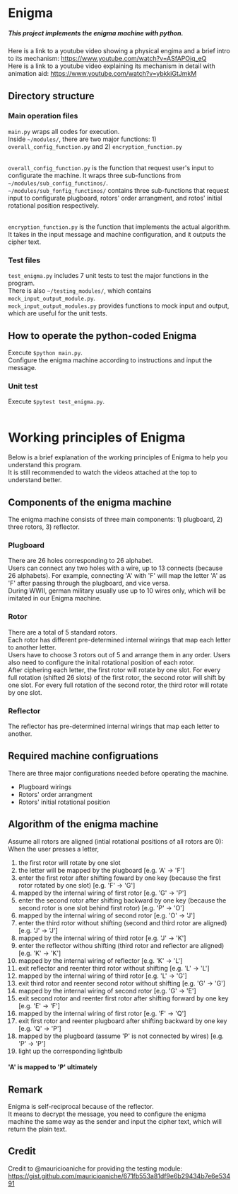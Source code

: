 # Enigma

##### This project implements the enigma machine with python. <br />
Here is a link to a youtube video showing a physical engima and a brief intro to its mechanism: https://www.youtube.com/watch?v=ASfAPOiq_eQ <br />
Here is a link to a youtube video explaining its mechanism in detail with animation aid: https://www.youtube.com/watch?v=ybkkiGtJmkM <br />

## Directory structure
### Main operation files
`main.py` wraps all codes for execution. <br />
Inside `~/modules/`, there are two major functions: 1) `overall_config_function.py` and 2) `encryption_function.py` <br /> <br />

`overall_config_function.py` is the function that request user's input to configurate the machine. It wraps three sub-functions from `~/modules/sub_config_functinos/`. <br />
`~/modules/sub_fonfig_functinos/` contains three sub-functions that request input to configurate plugboard, rotors' order arrangment, and rotos' initial rotational position respectively. <br /> <br />

`encryption_function.py` is the function that implements the actual algorithm. It takes in the input message and machine configuration, and it outputs the cipher text. <br /> 

### Test files
`test_enigma.py` includes 7 unit tests to test the major functions in the program. <br />
There is also `~/testing_modules/`, which contains `mock_input_output_module.py`. <br />
`mock_input_output_modules.py` provides functions to mock input and output, which are useful for the unit tests. <br />

## How to operate the python-coded Enigma
Execute `$python main.py`. <br />
Configure the enigma machine according to instructions and input the message. <br />

### Unit test
Execute `$pytest test_enigma.py`. <br />
<br />

# Working principles of Enigma
Below is a brief explanation of the working principles of Enigma to help you understand this program. <br />
It is still recommended to watch the videos attached at the top to understand better. <br />

## Components of the enigma machine
The enigma machine consists of three main components: 1) plugboard, 2) three rotors, 3) reflector. <br />

### Plugboard
There are 26 holes corresponding to 26 alphabet. <br />
Users can connect any two holes with a wire, up to 13 connects (because 26 alphabets). For example, connecting 'A' with 'F' will map the letter 'A' as 'F' after passing through the plugboard, and vice versa. <br />
During WWII, german military usually use up to 10 wires only, which will be imitated in our Enigma machine.

### Rotor
There are a total of 5 standard rotors. <br />
Each rotor has different pre-determined internal wirings that map each letter to another letter. <br />
Users have to choose 3 rotors out of 5 and arrange them in any order. Users also need to configure the inital rotational position of each rotor. <br />
After ciphering each letter, the first rotor will rotate by one slot. For every full rotation (shifted 26 slots) of the first rotor, the second rotor will shift by one slot. For every full rotation of the second rotor, the third rotor will rotate by one slot. <br />

### Reflector
The reflector has pre-determined internal wirings that map each letter to another. <br />

## Required machine configruations
There are three major configurations needed before operating the machine. <br />
- Plugboard wirings
- Rotors' order arrangment
- Rotors' initial rotational position 

## Algorithm of the enigma machine
Assume all rotors are aligned (intial rotational positions of all rotors are 0): <br />
When the user presses a letter, <br /> 
1. the first rotor will rotate by one slot
2. the letter will be mapped by the plugboard [e.g. 'A' -> 'F']
3. enter the first rotor after shifting foward by one key (because the first rotor rotated by one slot) [e.g. 'F' -> 'G']
4. mapped by the internal wiring of first rotor [e.g. 'G' -> 'P']
5. enter the second rotor after shifting backward by one key (because the second rotor is one slot behind first rotor) [e.g. 'P' -> 'O']
6. mapped by the internal wiring of second rotor [e.g. 'O' -> 'J']
7. enter the third rotor without shifting (second and third rotor are aligned) [e.g. 'J' -> 'J']
8. mapped by the internal wiring of third rotor [e.g. 'J' -> 'K']
9. enter the reflector withou shifting (third rotor and reflector are aligned) [e.g. 'K' -> 'K']
10. mapped by the internal wiring of reflector [e.g. 'K' -> 'L']
11. exit reflector and reenter third rotor without shifting [e.g. 'L' -> 'L']
12. mapped by the internal wiring of third rotor [e.g. 'L' -> 'G']
13. exit third rotor and reenter second rotor without shifting [e.g. 'G' -> 'G']
14. mapped by the internal wiring of second rotor [e.g. 'G' -> 'E']
15. exit second rotor and reenter first rotor after shifting forward by one key [e.g. 'E' -> 'F']
16. mapped by the internal wiring of first rotor [e.g. 'F' -> 'Q']
17. exit first rotor and reenter plugboard after shifting backward by one key [e.g. 'Q' -> 'P']
18. mapped by the plugboard (assume 'P' is not connected by wires) [e.g. 'P' -> 'P']
19. light up the corresponding lightbulb 
#### 'A' is mapped to 'P' ultimately

## Remark
Enigma is self-reciprocal because of the reflector. <br />
It means to decrypt the message, you need to configure the enigma machine the same way as the sender and input the cipher text, which will return the plain text.

## Credit
Credit to @mauricioaniche for providing the testing module: https://gist.github.com/mauricioaniche/671fb553a81df9e6b29434b7e6e53491
